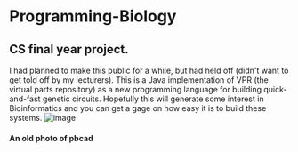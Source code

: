 # Programming-Biology

## CS final year project.

I had planned to make this public for a while, but had held off (didn't want to get told off by my lecturers).
This is a Java implementation of VPR (the virtual parts repository) as a new programming language for building quick-and-fast genetic circuits.
Hopefully this will generate some interest in Bioinformatics and you can get a gage on how easy it is to build these systems.
![image](https://user-images.githubusercontent.com/6990718/185516793-fa1c5cd2-52d0-4c5b-8491-acd0717394bd.png)
#### An old photo of pbcad
